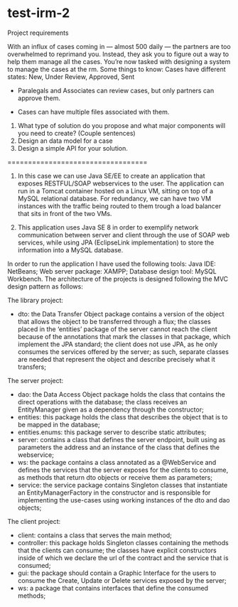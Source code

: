 # test-irm-2
Project requirements


With an influx of cases coming in — almost 500 daily — the partners are too overwhelmed to reprimand you. Instead, they ask you to figure out a way to help them manage all the cases. You’re now tasked with designing a system to manage the cases at the rm. 
Some things to know: 
Cases have different states: New, Under Review, Approved, Sent 
- Paralegals and Associates can review cases, but only partners can approve them. 

- Cases can have multiple files associated with them. 
1) What type of solution do you propose and what major components will you need to create? (Couple sentences) 
2) Design an data model for a case 
3) Design a simple API for your solution. 

==================================

1. In this case we can use Java SE/EE to create an application that exposes  RESTFUL/SOAP webservices to the user. The application can run in a Tomcat container hosted on a Linux VM, sitting on top of a MySQL relational database.
For redundancy, we can have two VM instances with the traffic being routed to them trough a load balancer that sits in front of the two VMs.


3. This application uses Java SE 8 in order to exemplify network communication between server and client through the use of SOAP web services, while using JPA (EclipseLink implementation) to store the information into a MySQL database. 

In order to run the application I have used the following tools:
Java IDE: NetBeans;
Web server package: XAMPP;
Database design tool: MySQL Workbench.
The architecture of the projects is designed following the MVC design pattern as follows:

The library project:

- dto:
the Data Transfer Object package contains a version of the object that allows the object to be transferred through a flux;
the classes placed in the ‘entities’ package of the server cannot reach the client because of the annotations that mark the classes in that package, which implement the JPA standard;
the client does not use JPA, as he only consumes the services offered by the server; as such, separate classes are needed that represent the object and describe precisely what it transfers;

The server project:

- dao:
the Data Access Object package holds the class that contains the direct operations with the database;
the class receives an EntityManager given as a dependency through the constructor;
- entities:
this package holds the class that describes the object that is to be mapped in the database;
- entities.enums:
this package server to describe static attributes;
- server:
contains a class that defines the server endpoint, built using as parameters the address and an instance of the class that defines the webservice;
- ws:
the package contains a class annotated as a @WebService and defines the services that the server exposes for the clients to consume, as methods that return dto objects or receive them as parameters;
- service:
the service package contains Singleton classes that instantiate an EntityManagerFactory in the constructor and is responsible for implementing the use-cases using working instances of the dto and dao objects;

The client project:
- client:
contains a class that serves the main method;
- controller:
this package holds Singleton classes containing the methods that the clients can consume;
the classes have explicit constructors inside of which we declare the url of the contract and the service that is consumed;
- gui:
the package should contain a Graphic Interface for the users to consume the Create, Update or Delete services exposed by the server;
- ws:
a package that contains interfaces that define the consumed methods;

